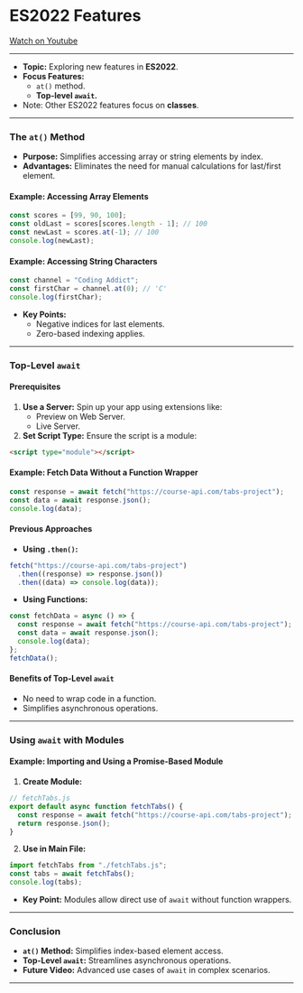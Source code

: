 # ES2022 Features  
[Watch on Youtube](https://www.youtube.com/watch?v=HnRjhUxepm8)  

---


- **Topic:** Exploring new features in **ES2022**.  
- **Focus Features:**  
  - `at()` method.  
  - **Top-level `await`.**  
- Note: Other ES2022 features focus on **classes**.  

---

### The `at()` Method 
- **Purpose:** Simplifies accessing array or string elements by index.
- **Advantages:** Eliminates the need for manual calculations for last/first element.

#### Example: Accessing Array Elements
```javascript
const scores = [99, 90, 100];
const oldLast = scores[scores.length - 1]; // 100
const newLast = scores.at(-1); // 100
console.log(newLast);
```

#### Example: Accessing String Characters
```javascript
const channel = "Coding Addict";
const firstChar = channel.at(0); // 'C'
console.log(firstChar);
```

- **Key Points:**  
  - Negative indices for last elements.  
  - Zero-based indexing applies.  

---

### Top-Level `await` 
#### Prerequisites
1. **Use a Server:** Spin up your app using extensions like:  
   - Preview on Web Server.  
   - Live Server.  
2. **Set Script Type:** Ensure the script is a module:  
```html
<script type="module"></script>
```

#### Example: Fetch Data Without a Function Wrapper
```javascript
const response = await fetch("https://course-api.com/tabs-project");
const data = await response.json();
console.log(data);
```

#### Previous Approaches
- **Using `.then()`:**
```javascript
fetch("https://course-api.com/tabs-project")
  .then((response) => response.json())
  .then((data) => console.log(data));
```

- **Using Functions:**
```javascript
const fetchData = async () => {
  const response = await fetch("https://course-api.com/tabs-project");
  const data = await response.json();
  console.log(data);
};
fetchData();
```

#### Benefits of Top-Level `await`
- No need to wrap code in a function.
- Simplifies asynchronous operations.

---

### Using `await` with Modules 
#### Example: Importing and Using a Promise-Based Module
1. **Create Module:**
```javascript
// fetchTabs.js
export default async function fetchTabs() {
  const response = await fetch("https://course-api.com/tabs-project");
  return response.json();
}
```

2. **Use in Main File:**
```javascript
import fetchTabs from "./fetchTabs.js";
const tabs = await fetchTabs();
console.log(tabs);
```

- **Key Point:** Modules allow direct use of `await` without function wrappers.

---

### Conclusion 
- **`at()` Method:** Simplifies index-based element access.
- **Top-Level `await`:** Streamlines asynchronous operations.
- **Future Video:** Advanced use cases of `await` in complex scenarios.

---
